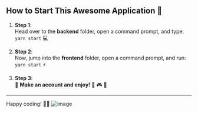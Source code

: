 ## How to Start This Awesome Application 🚀

1. **Step 1**:  
   Head over to the **backend** folder, open a command prompt, and type:  
   `yarn start` 💻

2. **Step 2**:  
   Now, jump into the **frontend** folder, open a command prompt, and run:  
   `yarn start` ⚡

3. **Step 3**:  
   🎉 **Make an account and enjoy!** 🍕 🎮 🍹  

---

Happy coding! 🎨✨
![image](https://github.com/user-attachments/assets/32190319-158a-4d28-bfff-609b4192993f)
